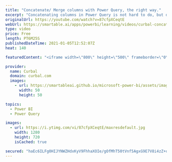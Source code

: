 ```yaml
---
title: "Concatenate/ Merge columns with Power Query, the right way."
excerpt: "Concatenating columns in Power Query is not hard to do, but depending on the technique you use, you might get unexpected or wrong results.  There is a bullet proof way to do it and I will explain it here.  Link to the null, blank video mentioned in this video: https://www.youtube.com/watch?v=EoRjNx1G2g4"
originalUrl: https://youtube.com/watch?v=87cfpXCeqtE
webUrl: https://smartable.ai/apps/powerbi/learning/videos/curbal-concatenate-merge-columns-with-power-query-the-right-way/
type: video
price: Free
length: PT6M25S
publishedDateTime: 2021-01-05T12:52:07Z
heat: 140

featuredContent: "<iframe width=\"800\" height=\"500\" frameborder=\"0\" src=\"https://www.youtube.com/embed/87cfpXCeqtE\" allow=\"accelerometer; autoplay; encrypted-media; gyroscope; picture-in-picture\" allowfullscreen></iframe>"

provider:
  name: Curbal
  domain: curbal.com
  images:
    - url: https://smartableai.github.io/microsoft-power-bi/assets/images/organizations/curbal.com-50x50.jpg
      width: 50
      height: 50

topics:
  - Power BI
  - Power Query

images:
  - url: https://i.ytimg.com/vi/87cfpXCeqtE/maxresdefault.jpg
    width: 1280
    height: 720
    isCached: true

secured: "haEc6ILFg0HIJYNWZHdxKyV9FhhaXOIe/gOfMhT50tVnf5AgxG9E7V8i4zZ+qCGJi4eK3+jeGOS0iDlh6iDcPV+D0KLKDtraTJppSJmzlkyUtxp/dI5vU1PjEEzPDUVD87g38p/n5tJLRSP8sIDnmcyLgQlIxNmKu+/bJVIQq1kZpP46Gh/SHYv9PbL80LwhOKyiKnrQrkWcfpW657V9QPSIObNKrWQ6fAuQYrfAdv4bvbVSdCXf4J8XGR75ZVFW57NR7wJqdiKC1UHw/bj/js8DHdL3WbbRckCnd+qs3uBZl7rY+mYDgULpr6Q+sF+N2fbS+6dSnQisOs4B1YpCJWyzUEcTNwjWuyKySb9/1Ye64VdA2hIpDjZjST4sBuBTV4I8o5IaPzZVsOeoMa8KS4DfJM8r7FB8bqIhlj1L7/8=;9E+34qDoWJDF0no+YE2Idg=="
---
```


